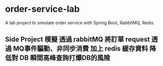 # order-service-lab
A lab project to simulate order service with Spring Boot, RabbitMQ, Redis.
## Side Project 模擬 透過 rabbitMQ 將訂單 request 透過 MQ事件驅動、非同步消費 加上 redis 緩存資料 降低對 DB 瞬間高峰查詢打爆DB的風險
